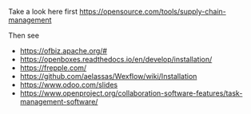 Take a look here first https://opensource.com/tools/supply-chain-management

Then see  
  * https://ofbiz.apache.org/#
  * https://openboxes.readthedocs.io/en/develop/installation/
  * https://frepple.com/
  * https://github.com/aelassas/Wexflow/wiki/Installation
  * https://www.odoo.com/slides
  * https://www.openproject.org/collaboration-software-features/task-management-software/